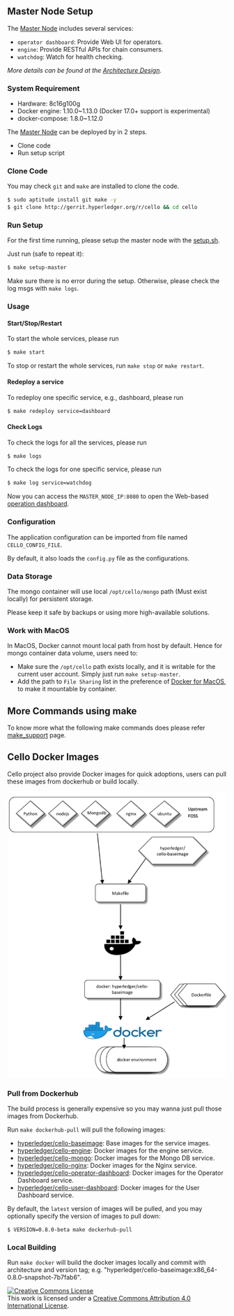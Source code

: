 ## Master Node Setup
The [Master Node](./terminology.md) includes several services:

* `operator dashboard`: Provide Web UI for operators.
* `engine`: Provide RESTful APIs for chain consumers.
* `watchdog`: Watch for health checking.

*More details can be found at the [Architecture Design](./arch.md).*

### System Requirement

* Hardware: 8c16g100g
* Docker engine: 1.10.0~1.13.0 (Docker 17.0+ support is experimental)
* docker-compose: 1.8.0~1.12.0

The [Master Node](./terminology.md) can be deployed by in 2 steps.

* Clone code
* Run setup script

### Clone Code

You may check `git` and `make` are installed to clone the code.

```sh
$ sudo aptitude install git make -y
$ git clone http://gerrit.hyperledger.org/r/cello && cd cello
```

### Run Setup

For the first time running, please setup the master node with the [setup.sh](https://github.com/hyperledger/cello/blob/master/scripts/master_node/setup.sh).

Just run (safe to repeat it):

```sh
$ make setup-master
```

Make sure there is no error during the setup. Otherwise, please check the log msgs with `make logs`.

### Usage

#### Start/Stop/Restart
To start the whole services, please run

```sh
$ make start
```

To stop or restart the whole services, run `make stop` or `make restart`.

#### Redeploy a service
To redeploy one specific service, e.g., dashboard, please run

```sh
$ make redeploy service=dashboard
```

#### Check Logs
To check the logs for all the services, please run

```sh
$ make logs
```

To check the logs for one specific service, please run
```sh
$ make log service=watchdog
```

Now you can access the `MASTER_NODE_IP:8080` to open the Web-based [operation dashboard](./dashboard_operator.md).

### Configuration
The application configuration can be imported from file named `CELLO_CONFIG_FILE`.

By default, it also loads the `config.py` file as the configurations.

### Data Storage
The mongo container will use local `/opt/cello/mongo` path (Must exist locally) for persistent storage.

Please keep it safe by backups or using more high-available solutions.

### Work with MacOS

In MacOS, Docker cannot mount local path from host by default. Hence for mongo container data volume, users need to:

* Make sure the `/opt/cello` path exists locally, and it is writable for the current user account. Simply just run `make setup-master`.
* Add the path to `File Sharing` list in the preference of [Docker for MacOS](https://docs.docker.com/docker-for-mac/install/), to make it mountable by container.

## More Commands using make

To know more what the following make commands does please refer [make_support](./make_support.md) page.

## Cello Docker Images

Cello project also provide Docker images for quick adoptions, users can pull these images from dockerhub or build locally.

![Docker Images](imgs/cello_baseimage.png)

### Pull from Dockerhub
The build process is generally expensive so you may wanna just pull those images from Dockerhub.

Run `make dockerhub-pull` will pull the following images:

* [hyperledger/cello-baseimage](https://hub.docker.com/r/hyperledger/cello-baseimage/): Base images for the service images.
* [hyperledger/cello-engine](https://hub.docker.com/r/hyperledger/cello-engine/): Docker images for the engine service.
* [hyperledger/cello-mongo](https://hub.docker.com/r/hyperledger/cello-mongo/): Docker images for the Mongo DB service.
* [hyperledger/cello-nginx](https://hub.docker.com/r/hyperledger/cello-nginx/): Docker images for the Nginx service.
* [hyperledger/cello-operator-dashboard](https://hub.docker.com/r/hyperledger/cello-operator-dashboard/): Docker images for the Operator Dashboard service.
* [hyperledger/cello-user-dashboard](https://hub.docker.com/r/hyperledger/cello-user-dashboard/): Docker images for the User Dashboard service.

By default, the `latest` version of images will be pulled, and you may optionally specify the version of images to pull down:

```
$ VERSION=0.8.0-beta make dockerhub-pull
```

### Local Building
Run `make docker` will build the docker images locally and commit with architecture and version tag; e.g. "hyperledger/cello-baseimage:x86_64-0.8.0-snapshot-7b7fab6".

<a rel="license" href="http://creativecommons.org/licenses/by/4.0/"><img alt="Creative Commons License" style="border-width:0" src="https://i.creativecommons.org/l/by/4.0/88x31.png" /></a><br />This work is licensed under a <a rel="license" href="http://creativecommons.org/licenses/by/4.0/">Creative Commons Attribution 4.0 International License</a>.
